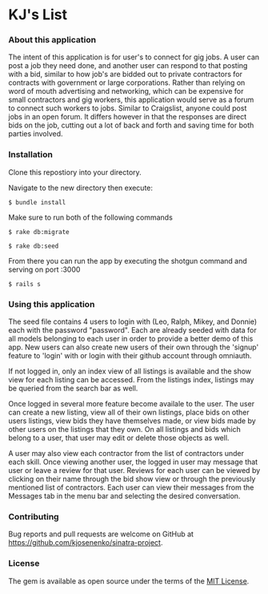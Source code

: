 # KJ's List

### About this application

The intent of this application is for user's to connect for gig jobs. A user can post a job they need done, and another user can respond to that posting with a bid, similar to how job's are bidded out to private contractors for contracts with government or large corporations. Rather than relying on word of mouth advertising and networking, which can be expensive for small contractors and gig workers, this application would serve as a forum to connect such workers to jobs. Similar to Craigslist, anyone could post jobs in an open forum. It differs however in that the responses are direct bids on the job, cutting out a lot of back and forth and saving time for both parties involved.

### Installation

Clone this repostiory into your directory.

Navigate to the new directory then execute:
```
$ bundle install
```
Make sure to run both of the following commands
```
$ rake db:migrate

$ rake db:seed
```
From there you can run the app by executing the shotgun command and serving on port :3000
```
$ rails s
```

### Using this application

The seed file contains 4 users to login with (Leo, Ralph, Mikey, and Donnie) each with the password "password". Each are already seeded with data for all models belonging to each user in order to provide a better demo of this app. New users can also create new users of their own through the 'signup' feature to 'login' with or login with their github account through omniauth. 

If not logged in, only an index view of all listings is available and the show view for each listing can be accessed. From the listings index, listings may be queried from the search bar as well.

Once logged in several more feature become availale to the user. The user can create a new listing, view all of their own listings, place bids on other users listings, view bids they have themselves made, or view bids made by other users on the listings that they own. On all listings and bids which belong to a user, that user may edit or delete those objects as well.

A user may also view each contractor from the list of contractors under each skill. Once viewing another user, the logged in user may message that user or leave a review for that user. Reviews for each user can be viewed by clicking on their name through the bid show view or through the previously mentioned list of contractors. Each user can view their messages from the Messages tab in the menu bar and selecting the desired conversation.

### Contributing

Bug reports and pull requests are welcome on GitHub at https://github.com/kjosenenko/sinatra-project.

### License

The gem is available as open source under the terms of the [MIT License](https://opensource.org/licenses/MIT).
